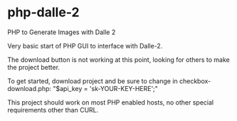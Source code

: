 # php-dalle-2
PHP to Generate Images with Dalle 2

Very basic start of PHP GUI to interface with Dalle-2.

The download button is not working at this point, looking for others to make the project better.

To get started, download project and be sure to change in checkbox-download.php: "$api_key = 'sk-YOUR-KEY-HERE';"

This project should work on most PHP enabled hosts, no other special requirements other than CURL.
